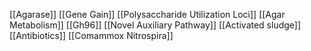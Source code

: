[[Agarase]]
[[Gene Gain]]
[[Polysaccharide Utilization Loci]]
[[Agar Metabolism]]
[[Gh96]]
[[Novel Auxiliary Pathway]]
[[Activated sludge]]
[[Antibiotics]]
[[Comammox Nitrospira]]
